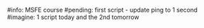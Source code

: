 #info: MSFE course 
#pending: first script - update ping to 1 second
#imagine: 1 script today and the  2nd tomorrow
